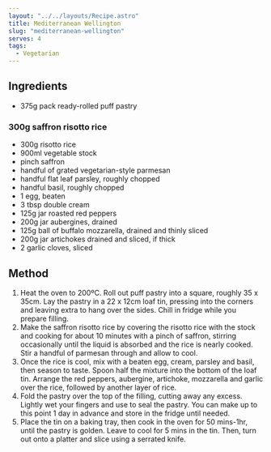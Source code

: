 ```yaml
---
layout: "../../layouts/Recipe.astro"
title: Mediterranean Wellington
slug: "mediterranean-wellington"
serves: 4
tags:
  - Vegetarian
---
```


## Ingredients

- 375g pack ready-rolled puff pastry

### 300g saffron risotto rice

- 300g risotto rice
- 900ml vegetable stock
- pinch saffron
- handful of grated vegetarian-style parmesan
- handful flat leaf parsley, roughly chopped
- handful basil, roughly chopped
- 1 egg, beaten
- 3 tbsp double cream
- 125g jar roasted red peppers
- 200g jar aubergines, drained
- 125g ball of buffalo mozzarella, drained and thinly sliced
- 200g jar artichokes drained and sliced, if thick
- 2 garlic cloves, sliced

## Method

1. Heat the oven to 200ºC. Roll out puff pastry into a square, roughly 35 x 35cm. Lay the pastry in a 22 x 12cm loaf tin, pressing into the corners and leaving extra to hang over the sides. Chill in fridge while you prepare filling.
1. Make the saffron risotto rice by covering the risotto rice with the stock and cooking for about 10 minutes with a pinch of saffron, stirring occasionally until the liquid is absorbed and the rice is nearly cooked. Stir a handful of parmesan through and allow to cool.
1. Once the rice is cool, mix with a beaten egg, cream, parsley and basil, then season to taste. Spoon half the mixture into the bottom of the loaf tin. Arrange the red peppers, aubergine, artichoke, mozzarella and garlic over the rice, followed by another layer of rice.
1. Fold the pastry over the top of the filling, cutting away any excess. Lightly wet your fingers and use to seal the pastry. You can make up to this point 1 day in advance and store in the fridge until needed.
1. Place the tin on a baking tray, then cook in the oven for 50 mins-1hr, until the pastry is golden. Leave to cool for 5 mins in the tin. Then, turn out onto a platter and slice using a serrated knife.